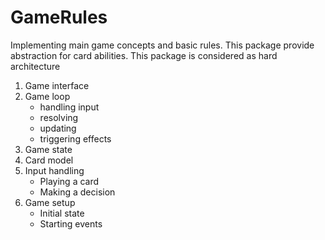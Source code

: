 # GameRules

Implementing main game concepts and basic rules.
This package provide abstraction for card abilities.
This package is considered as hard architecture

1. Game interface
2. Game loop 
	- handling input 
	- resolving
	- updating
	- triggering effects
3. Game state
4. Card model
5. Input handling
	- Playing a card
	- Making a decision
6. Game setup
	- Initial state
	- Starting events
